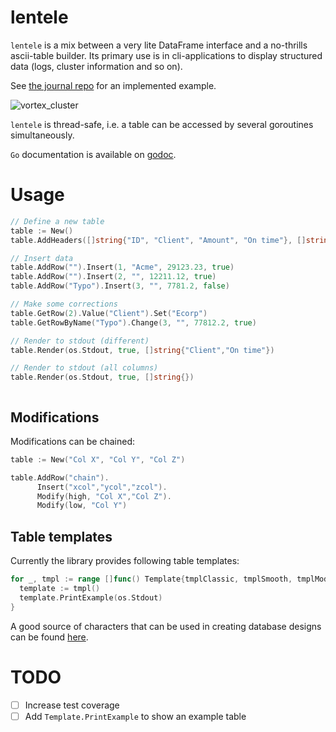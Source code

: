 # lentele

`lentele` is a mix between a very lite DataFrame interface and a
no-thrills ascii-table builder. Its primary use is in cli-applications to display
structured data (logs, cluster information and so on).

See [the journal repo](https://github.com/vaitekunas/journal) for an implemented
example.


![vortex_cluster](https://user-images.githubusercontent.com/3492398/29931653-1b68a308-8e72-11e7-9309-fbd092286945.png)

`lentele` is thread-safe, i.e. a table can be accessed by several goroutines
simultaneously.

`Go` documentation is available on [godoc](https://godoc.org/github.com/vaitekunas/lentele).

# Usage

```go
// Define a new table
table := New()
table.AddHeaders([]string{"ID", "Client", "Amount", "On time"}, []string{"%.3d","%s","%7.2f€"})

// Insert data
table.AddRow("").Insert(1, "Acme", 29123.23, true)
table.AddRow("").Insert(2, "", 12211.12, true)
table.AddRow("Typo").Insert(3, "", 7781.2, false)

// Make some corrections
table.GetRow(2).Value("Client").Set("Ecorp")
table.GetRowByName("Typo").Change(3, "", 77812.2, true)

// Render to stdout (different)
table.Render(os.Stdout, true, []string{"Client","On time"})

// Render to stdout (all columns)
table.Render(os.Stdout, true, []string{})
```
```shell

```

## Modifications

Modifications can be chained:

```Go
table := New("Col X", "Col Y", "Col Z")

table.AddRow("chain").
      Insert("xcol","ycol","zcol").
      Modify(high, "Col X","Col Z").
      Modify(low, "Col Y")
```

## Table templates

Currently the library provides following table templates:

```go
for _, tmpl := range []func() Template{tmplClassic, tmplSmooth, tmplModern} {
  template := tmpl()
  template.PrintExample(os.Stdout)
}
```

A good source of characters that can be used in creating database designs can be
found [here](https://en.wikipedia.org/wiki/Box-drawing_character).

# TODO

- [ ] Increase test coverage
- [ ] Add `Template.PrintExample` to show an example table
